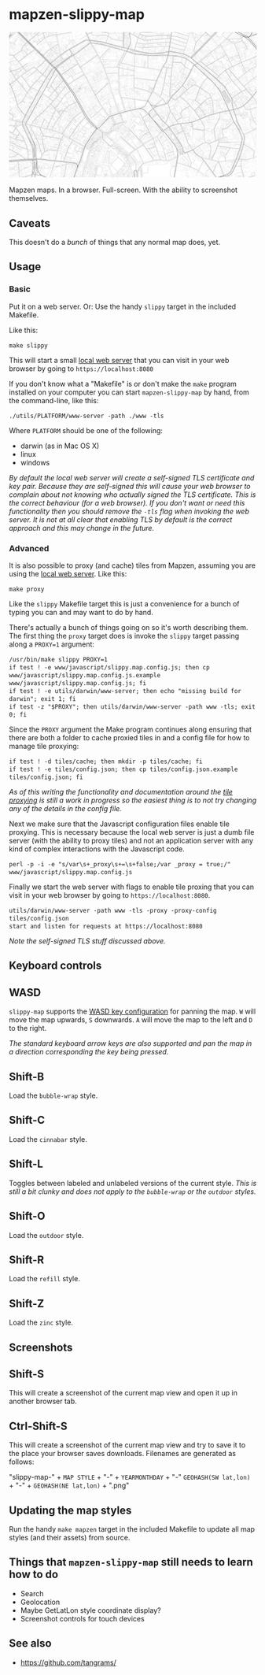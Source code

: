 # mapzen-slippy-map

![Moscow](images/slippy-map-refill-1459901070-ucftpmpg0vru-ucfv2b901vzu.png)

Mapzen maps. In a browser. Full-screen. With the ability to screenshot themselves.

## Caveats

This doesn't do a _bunch_ of things that any normal map does, yet.

## Usage

### Basic

Put it on a web server. Or: Use the handy `slippy` target in the included Makefile.

Like this:

```
make slippy
```

This will start a small [local web server](www-server) that you can visit in your web browser by going to `https://localhost:8080`

If you don't know what a "Makefile" is or don't make the `make` program installed on your computer you can start `mapzen-slippy-map` by hand, from the command-line, like this:

```
./utils/PLATFORM/www-server -path ./www -tls
```

Where `PLATFORM` should be one of the following:

* darwin (as in Mac OS X)
* linux
* windows

_By default the local web server will create a self-signed TLS certificate and key pair. Because they are self-signed this will cause your web browser to complain about not knowing who actually signed the TLS certificate. This is the correct behaviour (for a web browser). If you don't want or need this functionality then you should remove the `-tls` flag when invoking the web server. It is not at all clear that enabling TLS by default is the correct approach and this may change in the future._

### Advanced

It is also possible to proxy (and cache) tiles from Mapzen, assuming you are using the [local web server](www-server). Like this:

```
make proxy
```

Like the `slippy` Makefile target this is just a convenience for a bunch of typing you can and may want to do by hand.

There's actually a bunch of things going on so it's worth describing them. The first thing the `proxy` target does is invoke the `slippy` target passing along a `PROXY=1` argument: 

```
/usr/bin/make slippy PROXY=1
if test ! -e www/javascript/slippy.map.config.js; then cp www/javascript/slippy.map.config.js.example www/javascript/slippy.map.config.js; fi
if test ! -e utils/darwin/www-server; then echo "missing build for darwin"; exit 1; fi
if test -z "$PROXY"; then utils/darwin/www-server -path www -tls; exit 0; fi
```

Since the `PROXY` argument the Make program continues along ensuring that there are both a folder to cache proxied tiles in and a config file for how to manage tile proxying:

```
if test ! -d tiles/cache; then mkdir -p tiles/cache; fi
if test ! -e tiles/config.json; then cp tiles/config.json.example tiles/config.json; fi
```

_As of this writing the functionality and documentation around the [tile proxying](https://github.com/thisisaaronland/go-slippy-tiles) is still a work in progress so the easiest thing is to not try changing any of the details in the config file._

Next we make sure that the Javascript configuration files enable tile proxying. This is necessary because the local web server is just a dumb file server (with the ability to proxy tiles) and not an application server with any kind of complex interactions with the Javascript code.

```
perl -p -i -e "s/var\s+_proxy\s+=\s+false;/var _proxy = true;/" www/javascript/slippy.map.config.js
```

Finally we start the web server with flags to enable tile proxing that you can visit in your web browser by going to `https://localhost:8080`.

```
utils/darwin/www-server -path www -tls -proxy -proxy-config tiles/config.json
start and listen for requests at https://localhost:8080
```

_Note the self-signed TLS stuff discussed above._

## Keyboard controls

## WASD

`slippy-map` supports the [WASD key configuration](https://en.wikipedia.org/wiki/Arrow_keys#WASD_keys) for panning the map. `W` will move the map upwards, `S` downwards. `A` will move the map to the left and `D` to the right.

_The standard keyboard arrow keys are also supported and pan the map in a direction corresponding the key being pressed._

## Shift-B

Load the `bubble-wrap` style.

## Shift-C

Load the `cinnabar` style.

## Shift-L

Toggles between labeled and unlabeled versions of the current style. _This is still a bit clunky and does not apply to the `bubble-wrap` or the `outdoor` styles._

## Shift-O

Load the `outdoor` style.

## Shift-R

Load the `refill` style.

## Shift-Z

Load the `zinc` style.

## Screenshots

## Shift-S

This will create a screenshot of the current map view and open it up in another browser tab.

## Ctrl-Shift-S

This will create a screenshot of the current map view and try to save it to the place your browser saves downloads. Filenames are generated as follows:

"slippy-map-" + `MAP STYLE` + "-" + `YEARMONTHDAY` + "-" `GEOHASH(SW lat,lon)` + "-" + `GEOHASH(NE lat,lon)` + ".png"

## Updating the map styles

Run the handy `make mapzen` target in the included Makefile to update all map styles (and their assets) from source.

## Things that `mapzen-slippy-map` still needs to learn how to do

* Search
* Geolocation
* Maybe GetLatLon style coordinate display? 
* Screenshot controls for touch devices

## See also

* https://github.com/tangrams/


